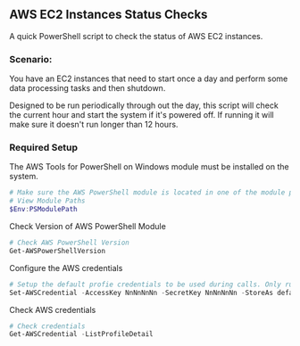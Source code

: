 ## AWS EC2 Instances Status Checks 

A quick PowerShell script to check the status of AWS EC2 instances. 

### Scenario:

You have an EC2 instances that need to start once a day and perform some data processing tasks and then shutdown.

Designed to be run periodically through out the day, this script will check the current hour and start the system if it's powered off. If running it will make sure it doesn't run longer than 12 hours. 

### Required Setup

The AWS Tools for PowerShell on Windows module must be installed on the system.
```powershell
# Make sure the AWS PowerShell module is located in one of the module paths
# View Module Paths
$Env:PSModulePath
```

Check Version of AWS PowerShell Module
```powershell
# Check AWS PowerShell Version
Get-AWSPowerShellVersion
```

Configure the AWS credentials
```powershell
# Setup the default profie credentials to be used during calls. Only run if not already configured 
Set-AWSCredential -AccessKey NnNnNnNn -SecretKey NnNnNnNn -StoreAs default
```

Check AWS credentials
```powershell
# Check credentials
Get-AWSCredential -ListProfileDetail
```






